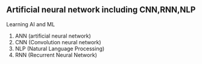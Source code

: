 
Artificial neural network including CNN,RNN,NLP
-----------------------------------------------
Learning AI and ML 
1. ANN (artificial neural network)
2. CNN (Convolution neural network)
3. NLP (Natural Language Processing)
4. RNN (Recurrent Neural Network)
